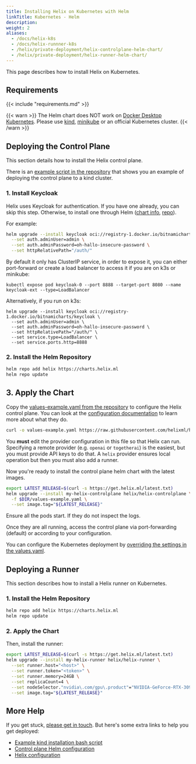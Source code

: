 ```yaml
---
title: Installing Helix on Kubernetes with Helm
linkTitle: Kubernetes - Helm
description:
weight: 2
aliases:
  - /docs/helix-k8s
  - /docs/helix-runnner-k8s
  - /helix/private-deployment/helix-controlplane-helm-chart/
  - /helix/private-deployment/helix-runner-helm-chart/
---
```


This page describes how to install Helix on Kubernetes.

## Requirements

{{< include "requirements.md" >}}

{{< warn >}}
The Helm chart does NOT work on [Docker Desktop Kubernetes](https://docs.docker.com/desktop/kubernetes/). Please use [kind](https://kind.sigs.k8s.io/), [minikube](https://minikube.sigs.k8s.io/docs/) or an official Kubernetes cluster.
{{< /warn >}}

## Deploying the Control Plane

This section details how to install the Helix control plane.

There is an [example script in the repository](https://github.com/helixml/helix/blob/main/scripts/kind_helm_install.sh) that shows you an example of deploying the control plane to a kind cluster.

### 1. Install Keycloak

Helix uses Keycloak for authentication. If you have one already, you can skip this step. Otherwise, to install one through Helm ([chart info](https://bitnami.com/stack/keycloak/helm), [repo](https://github.com/bitnami/charts/tree/main/bitnami/keycloak/#installing-the-chart)).

For example:

```bash
helm upgrade --install keycloak oci://registry-1.docker.io/bitnamicharts/keycloak \
  --set auth.adminUser=admin \
  --set auth.adminPassword=oh-hallo-insecure-password \
  --set httpRelativePath="/auth/"
```

By default it only has ClusterIP service, in order to expose it, you can either port-forward or create a load balancer to access it if you are on k3s or minikube:

```
kubectl expose pod keycloak-0 --port 8888 --target-port 8080 --name keycloak-ext --type=LoadBalancer
```

Alternatively, if you run on k3s:

```
helm upgrade --install keycloak oci://registry-1.docker.io/bitnamicharts/keycloak \
  --set auth.adminUser=admin \
  --set auth.adminPassword=oh-hallo-insecure-password \
  --set httpRelativePath="/auth/" \
  --set service.type=LoadBalancer \
  --set service.ports.http=8888
```

### 2. Install the Helm Repository

```bash
helm repo add helix https://charts.helix.ml 
helm repo update
```

## 3. Apply the Chart

Copy the [values-example.yaml from the repository](https://github.com/helixml/helix/blob/main/charts/helix-controlplane/values-example.yaml) to configure the Helix control plane. You can look at the [configuration documentation](/helix/private-deployment/environment-variables.md) to learn more about what they do.

```bash
curl -o values-example.yaml https://raw.githubusercontent.com/helixml/helix/main/charts/helix-controlplane/values-example.yaml
```

You **must** edit the provider configuration in this file so that Helix can run. Specifying a remote provider (e.g. `openai` or `togetherai`) is the easiest, but you must provide API keys to do that. A `helix` provider ensures local operation but then you must also add a runner.

Now you're ready to install the control plane helm chart with the latest images.

```bash
export LATEST_RELEASE=$(curl -s https://get.helix.ml/latest.txt)
helm upgrade --install my-helix-controlplane helix/helix-controlplane \
  -f $DIR/values-example.yaml \
  --set image.tag="${LATEST_RELEASE}"
```

Ensure all the pods start. If they do not inspect the logs.

Once they are all running, access the control plane via port-forwarding (default) or according to your configuration.

You can configure the Kubernetes deployment by [overriding the settings in the values.yaml](https://github.com/helixml/helix/blob/main/charts/helix-controlplane/values.yaml).

## Deploying a Runner

This section describes how to install a Helix runner on Kubernetes.

### 1. Install the Helm Repository

```bash
helm repo add helix https://charts.helix.ml 
helm repo update
```

### 2. Apply the Chart

Then, install the runner:

```bash
export LATEST_RELEASE=$(curl -s https://get.helix.ml/latest.txt)
helm upgrade --install my-helix-runner helix/helix-runner \
  --set runner.host="<host>" \
  --set runner.token="<token>" \
  --set runner.memory=24GB \
  --set replicaCount=4 \
  --set nodeSelector."nvidia\.com/gpu\.product"="NVIDIA-GeForce-RTX-3090-Ti" \
  --set image.tag="${LATEST_RELEASE}"
```

## More Help

If you get stuck, [please get in touch](/helix/help/index.md). But here's some extra links to help you get deployed:

- [Example kind installation bash script](https://github.com/helixml/helix/blob/main/scripts/kind_helm_install.sh)
- [Control plane Helm configuration](https://github.com/helixml/helix/blob/main/charts/helix-controlplane/values.yaml)
- [Helix configuration](https://github.com/helixml/helix/blob/main/charts/helix-controlplane/values-example.yaml)
